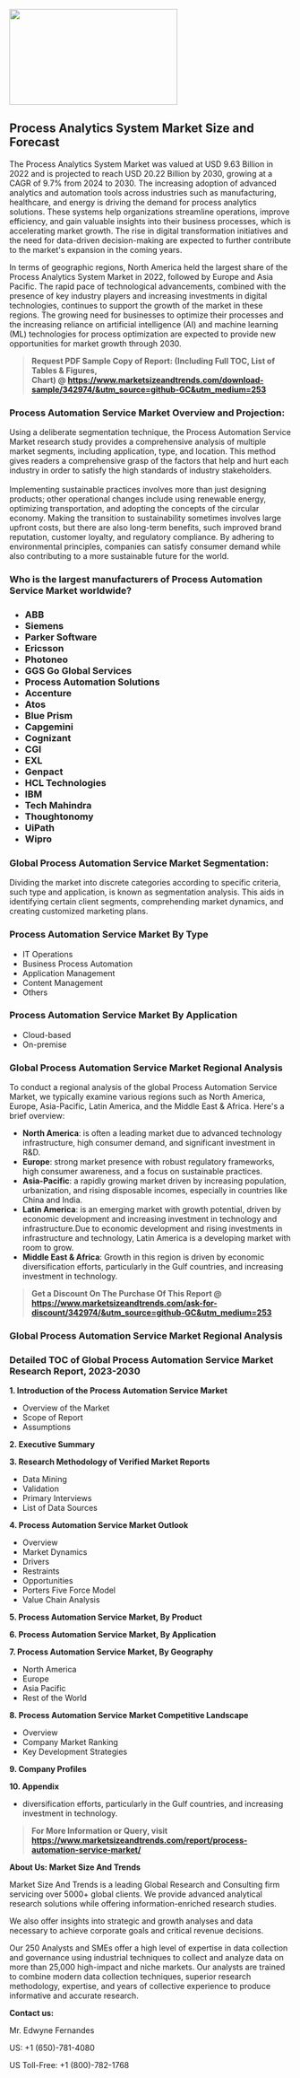 <p><img class="alignnone size-medium wp-image-20088" src="https://ffe5etoiles.com/wp-content/uploads/2024/12/MST1-300x171.png" alt="" width="300" height="171" /></p><h2>Process Analytics System Market Size and Forecast</h2><p>The Process Analytics System Market was valued at USD 9.63 Billion in 2022 and is projected to reach USD 20.22 Billion by 2030, growing at a CAGR of 9.7% from 2024 to 2030. The increasing adoption of advanced analytics and automation tools across industries such as manufacturing, healthcare, and energy is driving the demand for process analytics solutions. These systems help organizations streamline operations, improve efficiency, and gain valuable insights into their business processes, which is accelerating market growth. The rise in digital transformation initiatives and the need for data-driven decision-making are expected to further contribute to the market's expansion in the coming years.</p><p>In terms of geographic regions, North America held the largest share of the Process Analytics System Market in 2022, followed by Europe and Asia Pacific. The rapid pace of technological advancements, combined with the presence of key industry players and increasing investments in digital technologies, continues to support the growth of the market in these regions. The growing need for businesses to optimize their processes and the increasing reliance on artificial intelligence (AI) and machine learning (ML) technologies for process optimization are expected to provide new opportunities for market growth through 2030.</p></p><blockquote id="" class=""><strong>Request PDF Sample Copy of Report: (Including Full TOC, List of Tables &amp; Figures, Chart)&nbsp;@&nbsp;<strong><a href="https://www.marketsizeandtrends.com/download-sample/342974/&utm_source=github-GC&utm_medium=253" target="_blank">https://www.marketsizeandtrends.com/download-sample/342974/&utm_source=github-GC&utm_medium=253</a></strong></strong></blockquote><h3 id="" class="">Process Automation Service Market&nbsp;Overview and Projection:</h3><p id="" class="">Using a deliberate segmentation technique, the Process Automation Service Market research study provides a comprehensive analysis of multiple market segments, including application, type, and location. This method gives readers a comprehensive grasp of the factors that help and hurt each industry in order to satisfy the high standards of industry stakeholders. <br /> <br />Implementing sustainable practices involves more than just designing products; other operational changes include using renewable energy, optimizing transportation, and adopting the concepts of the circular economy. Making the transition to sustainability sometimes involves large upfront costs, but there are also long-term benefits, such improved brand reputation, customer loyalty, and regulatory compliance. By adhering to environmental principles, companies can satisfy consumer demand while also contributing to a more sustainable future for the world.</p><h3 id="" class="">Who is the largest manufacturers of&nbsp;Process Automation Service Market worldwide?</h3><h3 class=""><p><ul><li>ABB </li><li> Siemens </li><li> Parker Software </li><li> Ericsson </li><li> Photoneo </li><li> GGS Go Global Services </li><li> Process Automation Solutions </li><li> Accenture </li><li> Atos </li><li> Blue Prism </li><li> Capgemini </li><li> Cognizant </li><li> CGI </li><li> EXL </li><li> Genpact </li><li> HCL Technologies </li><li> IBM </li><li> Tech Mahindra </li><li> Thoughtonomy </li><li> UiPath </li><li> Wipro</li></ul></p></h3><h3 id="" class="">Global&nbsp;Process Automation Service Market Segmentation:</h3><p id="" class="">Dividing the market into discrete categories according to specific criteria, such type and application, is known as segmentation analysis. This aids in identifying certain client segments, comprehending market dynamics, and creating customized marketing plans.</p><h3 id="" class="">Process Automation Service Market&nbsp;By Type</h3><p><p><ul><li>IT Operations</li><li> Business Process Automation</li><li> Application Management</li><li> Content Management</li><li> Others</p></li></ul></p></p><h3 id="" class="">Process Automation Service Market&nbsp;By Application</h3><p class=""><p><ul><li>Cloud-based</li><li> On-premise</li></ul></p></p><h3 id="" class="">Global Process Automation Service Market Regional Analysis</h3><p id="" class="">To conduct a regional analysis of the global Process Automation Service Market, we typically examine various regions such as North America, Europe, Asia-Pacific, Latin America, and the Middle East &amp; Africa. Here's a brief overview:</p><ul><li><strong>North America</strong>: is often a leading market due to advanced technology infrastructure, high consumer demand, and significant investment in R&amp;D.</li><li><strong>Europe</strong>: strong market presence with robust regulatory frameworks, high consumer awareness, and a focus on sustainable practices.</li><li><strong>Asia-Pacific</strong>: a rapidly growing market driven by increasing population, urbanization, and rising disposable incomes, especially in countries like China and India.</li><li><strong>Latin America</strong>: is an emerging market with growth potential, driven by economic development and increasing investment in technology and infrastructure.Due to economic development and rising investments in infrastructure and technology, Latin America is a developing market with room to grow.</li><li><strong>Middle East &amp; Africa</strong>: Growth in this region is driven by economic diversification efforts, particularly in the Gulf countries, and increasing investment in technology.</li></ul><blockquote id="" class=""><strong>Get a Discount On The Purchase Of This Report @ <strong><a href="https://www.marketsizeandtrends.com/ask-for-discount/342974/&utm_source=github-GC&utm_medium=253" target="_blank">https://www.marketsizeandtrends.com/ask-for-discount/342974/&utm_source=github-GC&utm_medium=253</a></strong></strong></blockquote><h3 id="" class="">Global Process Automation Service Market Regional Analysis</h3><h3 id="" class="">Detailed TOC of Global Process Automation Service Market Research Report, 2023-2030</h3><p id="" class=""><strong>1. Introduction of the Process Automation Service Market</strong></p><ul><li>Overview of the Market</li><li>Scope of Report</li><li>Assumptions</li></ul><p id="" class=""><strong>2. Executive Summary</strong></p><p id="" class=""><strong>3. Research Methodology of Verified Market Reports</strong></p><ul><li>Data Mining</li><li>Validation</li><li>Primary Interviews</li><li>List of Data Sources</li></ul><p id="" class=""><strong>4. Process Automation Service Market Outlook</strong></p><ul><li>Overview</li><li>Market Dynamics</li><li>Drivers</li><li>Restraints</li><li>Opportunities</li><li>Porters Five Force Model</li><li>Value Chain Analysis</li></ul><p id="" class=""><strong>5. Process Automation Service Market, By Product</strong></p><p id="" class=""><strong>6. Process Automation Service Market, By Application</strong></p><p id="" class=""><strong>7. Process Automation Service Market, By Geography</strong></p><ul><li>North America</li><li>Europe</li><li>Asia Pacific</li><li>Rest of the World</li></ul><p id="" class=""><strong>8. Process Automation Service Market Competitive Landscape</strong></p><ul><li>Overview</li><li>Company Market Ranking</li><li>Key Development Strategies</li></ul><p id="" class=""><strong>9. Company Profiles</strong></p><p id="" class=""><strong>10. Appendix</strong></p><ul><li>diversification efforts, particularly in the Gulf countries, and increasing investment in technology.</li></ul><blockquote id="" class=""><strong>For More Information or Query, visit <strong><strong><a href="https://www.marketsizeandtrends.com/report/process-automation-service-market/" target="_blank">https://www.marketsizeandtrends.com/report/process-automation-service-market/</a></strong></strong></strong></blockquote><p id="" class=""><strong>About Us: Market Size And Trends</strong></p><p id="" class="">Market Size And Trends is a leading Global Research and Consulting firm servicing over 5000+ global clients. We provide advanced analytical research solutions while offering information-enriched research studies.</p><p id="" class="">We also offer insights into strategic and growth analyses and data necessary to achieve corporate goals and critical revenue decisions.</p><p id="" class="">Our 250 Analysts and SMEs offer a high level of expertise in data collection and governance using industrial techniques to collect and analyze data on more than 25,000 high-impact and niche markets. Our analysts are trained to combine modern data collection techniques, superior research methodology, expertise, and years of collective experience to produce informative and accurate research.</p><p id="" class=""><strong>Contact us:</strong></p><p id="" class="">Mr. Edwyne Fernandes</p><p id="" class="">US: +1 (650)-781-4080</p><p id="" class="">US Toll-Free: +1 (800)-782-1768</p>
